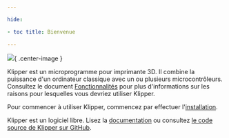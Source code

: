 ```yaml
---

hide:

- toc title: Bienvenue

---
```


![](img/klipper-logo.png){ .center-image }

Klipper est un microprogramme pour imprimante 3D. Il combine la puissance d'un ordinateur classique avec un ou plusieurs microcontrôleurs. Consultez le document [Fonctionnalités](Features.md) pour plus d'informations sur les raisons pour lesquelles vous devriez utiliser Klipper.

Pour commencer à utiliser Klipper, commencez par effectuer l'[installation](Installation.md).

Klipper est un logiciel libre. Lisez la [documentation](Overview.md) ou consultez [le code source de Klipper sur GitHub](https://github.com/KevinOConnor/klipper).

